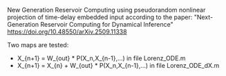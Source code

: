 New Generation Reservoir Computing using pseudorandom nonlinear projection of time-delay embedded input according to the paper:
"Next-Generation Reservoir Computing for Dynamical Inference"
https://doi.org/10.48550/arXiv.2509.11338

Two maps are tested:
* X_{n+1} = W_{out} * P(X_n,X_{n-1},...) in file Lorenz_ODE.m
* X_{n+1} = X_{n} + W_{out} * P(X_n,X_{n-1},...) in file Lorenz_ODE_dX.m
